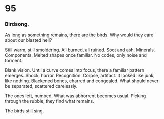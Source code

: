 # 95

### Birdsong.

As long as something remains, there are the birds. Why would they care about our blasted hell?

Still warm, still smoldering. All burned, all ruined. Soot and ash. Minerals. Components. Melted shapes once familiar. No codes, only noise and torment.

Blank vision. Until a curve comes into focus, there a familiar pattern emerges. Shock, horror. Recognition. Corpse, artifact. It looked like junk, like nothing. Blackened bones, charred and congealed. What should never be separated, scattered carelessly. 

The ones left, numbed. What was abhorrent becomes usual. Picking through the rubble, they find what remains. 

The birds still sing.